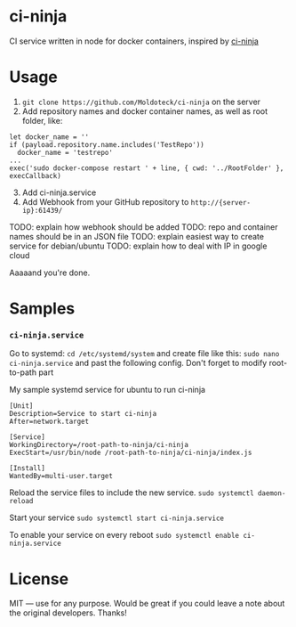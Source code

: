 # ci-ninja
CI service written in node for docker containers, inspired by [ci-ninja](https://github.com/backmeupplz/ci-ninja)

# Usage
1. `git clone https://github.com/Moldoteck/ci-ninja` on the server
2. Add repository names and docker container names, as well as root folder, like:
```
let docker_name = ''
if (payload.repository.name.includes('TestRepo'))
  docker_name = 'testrepo'
...
exec('sudo docker-compose restart ' + line, { cwd: '../RootFolder' }, execCallback)
```
3. Add ci-ninja.service
4. Add Webhook from your GitHub repository to `http://{server-ip}:61439/`

TODO: explain how webhook should be added
TODO: repo and container names should be in an JSON file
TODO: explain easiest way to create service for debian/ubuntu
TODO: explain how to deal with IP in google cloud

Aaaaand you're done.

# Samples
### `ci-ninja.service`
Go to systemd:
`cd /etc/systemd/system`
and create file like this:
`sudo nano ci-ninja.service`
and past the following config. Don't forget to modify root-to-path part

My sample systemd service for ubuntu to run ci-ninja
```
[Unit]
Description=Service to start ci-ninja
After=network.target

[Service]
WorkingDirectory=/root-path-to-ninja/ci-ninja
ExecStart=/usr/bin/node /root-path-to-ninja/ci-ninja/index.js

[Install]
WantedBy=multi-user.target
```
Reload the service files to include the new service.
`sudo systemctl daemon-reload`

Start your service
`sudo systemctl start ci-ninja.service`

To enable your service on every reboot
`sudo systemctl enable ci-ninja.service`

# License
MIT — use for any purpose. Would be great if you could leave a note about the original developers. Thanks!
